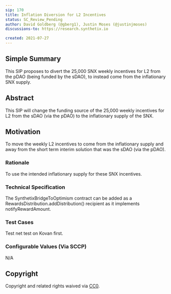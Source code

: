 ```yaml
---
sip: 170
title: Inflation Diversion for L2 Incentives
status: SC_Review_Pending
author: David Goldberg (@gberg1), Justin Moses (@justinjmoses)
discussions-to: https://research.synthetix.io

created: 2021-07-27
---
```


<!--You can leave these HTML comments in your merged SIP and delete the visible duplicate text guides, they will not appear and may be helpful to refer to if you edit it again. This is the suggested template for new SIPs. Note that an SIP number will be assigned by an editor. When opening a pull request to submit your SIP, please use an abbreviated title in the filename, `sip-draft_title_abbrev.md`. The title should be 44 characters or less.-->

## Simple Summary
This SIP proposes to divert the 25,000 SNX weekly incentives for L2 from the pDAO (being funded by the sDAO), to instead come from the inflationary SNX supply.

## Abstract
This SIP will change the funding source of the 25,000 weekly incentives for L2 from the sDAO (via the pDAO) to the inflationary supply of the SNX.

## Motivation
To move the weekly L2 incentives to come from the inflationary supply and away from the short term interim solution that was the sDAO (via the pDAO).

### Rationale
To use the intended inflationary supply for these SNX incentives. 

### Technical Specification
The SynthetixBridgeToOptimism contract can be added as a RewardsDistribution.addDistribution() recipient as it implements notifyRewardAmount.

### Test Cases
<!--Test cases for an implementation are mandatory for SIPs but can be included with the implementation..-->
Test net test on Kovan first. 

### Configurable Values (Via SCCP)
<!--Please list all values configurable via SCCP under this implementation.-->
N/A

## Copyright
Copyright and related rights waived via [CC0](https://creativecommons.org/publicdomain/zero/1.0/).
